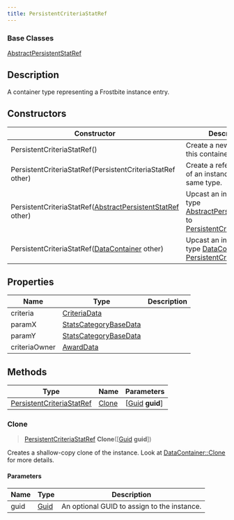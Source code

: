 ```yaml
---
title: PersistentCriteriaStatRef
---
```

### Base Classes

[AbstractPersistentStatRef](/vext/ref/fb/abstractpersistentstatref/)

## Description

A container type representing a Frostbite instance entry.

## Constructors

| Constructor                                                                             | Description                                                                                                                                  |
| --------------------------------------------------------------------------------------- | -------------------------------------------------------------------------------------------------------------------------------------------- |
| PersistentCriteriaStatRef()                                                             | Create a new instance of this container type.                                                                                                |
| PersistentCriteriaStatRef(PersistentCriteriaStatRef other)                              | Create a reference copy of an instance of the same type.                                                                                     |
| PersistentCriteriaStatRef([AbstractPersistentStatRef](/vext/ref/fb/abstractpersistentstatref/) other) | Upcast an instance of type [AbstractPersistentStatRef](/vext/ref/fb/abstractpersistentstatref/) to [PersistentCriteriaStatRef](/vext/ref/fb/persistentcriteriastatref/). |
| PersistentCriteriaStatRef([DataContainer](/vext/ref/shared/class/datacontainer) other)    | Upcast an instance of type [DataContainer](/vext/ref/shared/class/datacontainer) to [PersistentCriteriaStatRef](/vext/ref/fb/persistentcriteriastatref/).    |

## Properties

| Name          | Type                                           | Description |
| ------------- | ---------------------------------------------- | ----------- |
| criteria      | [CriteriaData](/vext/ref/fb/criteriadata/)                   |             |
| paramX        | [StatsCategoryBaseData](/vext/ref/fb/statscategorybasedata/) |             |
| paramY        | [StatsCategoryBaseData](/vext/ref/fb/statscategorybasedata/) |             |
| criteriaOwner | [AwardData](/vext/ref/fb/awarddata/)                         |             |

## Methods

| Type                                                   | Name            | Parameters                                     |
| ------------------------------------------------------ | --------------- | ---------------------------------------------- |
| [PersistentCriteriaStatRef](/vext/ref/fb/persistentcriteriastatref/) | [Clone](#clone) | \[[Guid](/vext/ref/shared/class/guid) **guid**\] |

### Clone

> [PersistentCriteriaStatRef](/vext/ref/fb/persistentcriteriastatref/) **Clone**(\[[Guid](/vext/ref/shared/class/guid) **guid**\])

Creates a shallow-copy clone of the instance. Look at [DataContainer::Clone](/vext/ref/shared/class/datacontainer#clone) for more details.

#### Parameters

| Name | Type         | Description                                 |
| ---- | ------------ | ------------------------------------------- |
| guid | [Guid](/vext/ref/shared/class/guid/) | An optional GUID to assign to the instance. |
